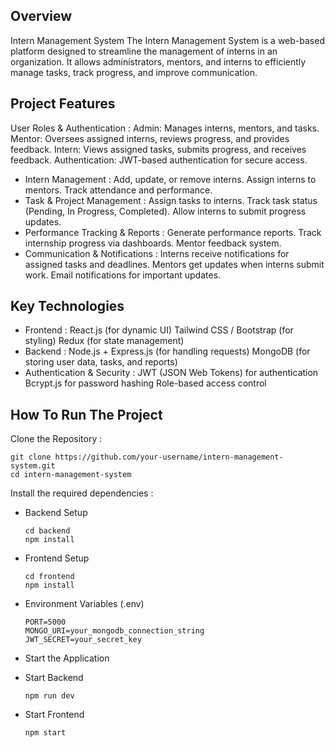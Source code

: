 ## Overview
Intern Management System
The Intern Management System is a web-based platform designed to streamline the management of interns in an organization. It allows administrators, mentors, and interns to efficiently manage tasks, track progress, and improve communication.

## Project Features
  User Roles & Authentication :
  Admin: Manages interns, mentors, and tasks.
  Mentor: Oversees assigned interns, reviews progress, and provides feedback.
  Intern: Views assigned tasks, submits progress, and receives feedback.
  Authentication: JWT-based authentication for secure access.
- Intern Management :
  Add, update, or remove interns.
  Assign interns to mentors.
  Track attendance and performance.
- Task & Project Management :
  Assign tasks to interns.
  Track task status (Pending, In Progress, Completed).
  Allow interns to submit progress updates.
- Performance Tracking & Reports :
  Generate performance reports.
  Track internship progress via dashboards.
  Mentor feedback system.
- Communication & Notifications :
  Interns receive notifications for assigned tasks and deadlines.
  Mentors get updates when interns submit work.
  Email notifications for important updates.

## Key Technologies
- Frontend :
  React.js (for dynamic UI)
  Tailwind CSS / Bootstrap (for styling)
  Redux (for state management)
- Backend :
  Node.js + Express.js (for handling requests)
  MongoDB (for storing user data, tasks, and reports)
- Authentication & Security :
  JWT (JSON Web Tokens) for authentication
  Bcrypt.js for password hashing
  Role-based access control

## How To Run The Project
Clone the Repository :
      
    git clone https://github.com/your-username/intern-management-system.git
    cd intern-management-system

 Install the required dependencies :
 - Backend Setup

       cd backend
       npm install
 - Frontend Setup

       cd frontend
       npm install
 - Environment Variables (.env)

       PORT=5000
       MONGO_URI=your_mongodb_connection_string
       JWT_SECRET=your_secret_key

 - Start the Application
 - Start Backend

       npm run dev
 - Start Frontend

       npm start



   
   

   

   

   
 





